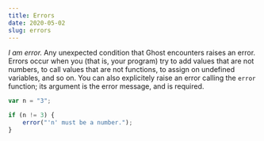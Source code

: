 ```yaml
---
title: Errors
date: 2020-05-02
slug: errors
---
```


_I am error._ Any unexpected condition that Ghost encounters raises an error. Errors occur when you (that is, your program) try to add values that are not numbers, to call values that are not functions, to assign on undefined variables, and so on. You can also explicitely raise an error calling the `error` function; its argument is the error message, and is required.

```javascript
var n = "3";

if (n != 3) {
    error("'n' must be a number.");
}
```